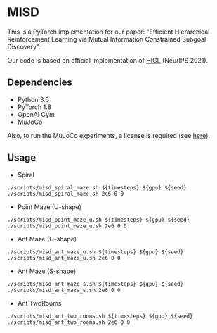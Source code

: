 # MISD
This is a PyTorch implementation for our paper: "Efficient Hierarchical Reinforcement Learning via Mutual Information Constrained Subgoal Discovery".

Our code is based on official implementation of [HIGL](https://github.com/junsu-kim97/HIGL) (NeurIPS 2021).
## Dependencies

- Python 3.6
- PyTorch 1.8
- OpenAI Gym
- MuJoCo


Also, to run the MuJoCo experiments, a license is required (see [here](https://www.roboti.us/license.html)).

## Usage

- Spiral
```
./scripts/misd_spiral_maze.sh ${timesteps} ${gpu} ${seed}
./scripts/misd_spiral_maze.sh 2e6 0 0
```

- Point Maze (U-shape)
```
./scripts/misd_point_maze_u.sh ${timesteps} ${gpu} ${seed}
./scripts/misd_point_maze_u.sh 2e6 0 0
```

- Ant Maze (U-shape)
```
./scripts/misd_ant_maze_u.sh ${timesteps} ${gpu} ${seed}
./scripts/misd_ant_maze_u.sh 2e6 0 0
```

- Ant Maze (S-shape)
```
./scripts/misd_ant_maze_s.sh ${timesteps} ${gpu} ${seed}
./scripts/misd_ant_maze_s.sh 2e6 0 0
```

- Ant TwoRooms
```
./scripts/misd_ant_two_rooms.sh ${timesteps} ${gpu} ${seed}
./scripts/misd_ant_two_rooms.sh 2e6 0 0
```






